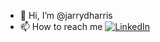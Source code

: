 - 👋 Hi, I’m @jarrydharris
- 📫 How to reach me [![LinkedIn][linkedin-shield]][linkedin-url]

<!---
jarrydharris/jarrydharris is a ✨ special ✨ repository because its `README.md` (this file) appears on your GitHub profile.
You can click the Preview link to take a look at your changes.
--->

<!-- MARKDOWN LINKS & IMAGES -->
[linkedin-url]: https://www.linkedin.com/in/jarryd-harris
[license-url]: https://github.com/othneildrew/Best-README-Template/blob/master/LICENSE.txt
[linkedin-shield]: https://img.shields.io/badge/-LinkedIn-black.svg?style=for-the-badge&logo=linkedin&colorB=555
